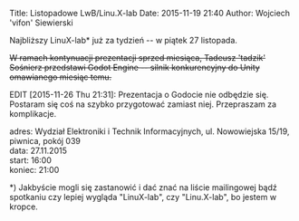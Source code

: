 Title: Listopadowe LwB/Linu.X-lab
Date: 2015-11-19 21:40
Author: Wojciech 'vifon' Siewierski

Najbliższy LinuX-lab\* już za tydzień -- w piątek 27 listopada.

<strike>W ramach kontynuacji prezentacji sprzed miesiąca, Tadeusz 'tadzik'
Sośnierz przedstawi Godot Engine -- silnik konkurencyjny do Unity
omawianego miesiąc temu.</strike>

EDIT [2015-11-26 Thu 21:31]: Prezentacja o Godocie nie odbędzie się.
Postaram się coś na szybko przygotować zamiast niej. Przepraszam za
komplikacje.

adres: Wydział Elektroniki i Technik Informacyjnych, ul. Nowowiejska 15/19, piwnica, pokój 039  
data: 27.11.2015  
start: 16:00  
koniec: 21:00

\*) Jakbyście mogli się zastanowić i dać znać na liście mailingowej
bądź spotkaniu czy lepiej wygląda "LinuX-lab", czy "Linu.X-lab", bo
jestem w kropce.
